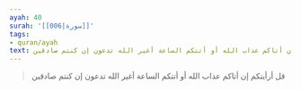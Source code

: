 ```yaml
---
ayah: 40
surah: '[[006|سورة]]'
tags:
- quran/ayah
text: قل أرأيتكم إن أتاكم عذاب الله أو أتتكم الساعة أغير الله تدعون إن كنتم صادقين
---
```

> قل أرأيتكم إن أتاكم عذاب الله أو أتتكم الساعة أغير الله تدعون إن كنتم صادقين
